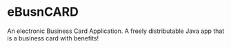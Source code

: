 eBusnCARD
=========

An electronic Business Card Application. A freely distributable Java app that is a business card with benefits!
